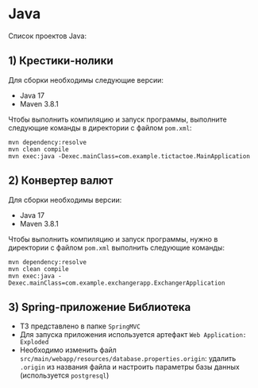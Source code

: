 # Java

Список проектов Java:

## **1) Крестики-нолики**

Для сборки необходимы следующие версии:
- Java 17
- Maven 3.8.1

Чтобы выполнить компиляцию и запуск программы, выполните следующие команды в директории с файлом `pom.xml`:

```shell
mvn dependency:resolve
mvn clean compile
mvn exec:java -Dexec.mainClass=com.example.tictactoe.MainApplication
```

## **2) Конвертер валют**
Для сборки необходимы версии: 
- Java 17 
- Maven 3.8.1

Чтобы выполнить компиляцию и запуск программы, нужно в директории с файлом `pom.xml` выполнить следующие команды:

```shell
mvn dependency:resolve
mvn clean compile
mvn exec:java -Dexec.mainClass=com.example.exchangerapp.ExchangerApplication
```
## **3) Spring-приложение Библиотека**

- ТЗ представлено в папке `SpringMVC`
- Для запуска приложения используется артефакт `Web Application: Exploded`
- Необходимо изменить файл `src/main/webapp/resources/database.properties.origin`: удалить `.origin` из названия файла и настроить параметры базы данных (используется `postgresql`)
